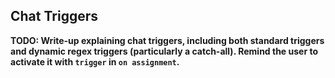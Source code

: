 Chat Triggers
-------------

**TODO: Write-up explaining chat triggers, including both standard triggers and dynamic regex triggers (particularly a catch-all). Remind the user to activate it with `trigger` in `on assignment`.**
